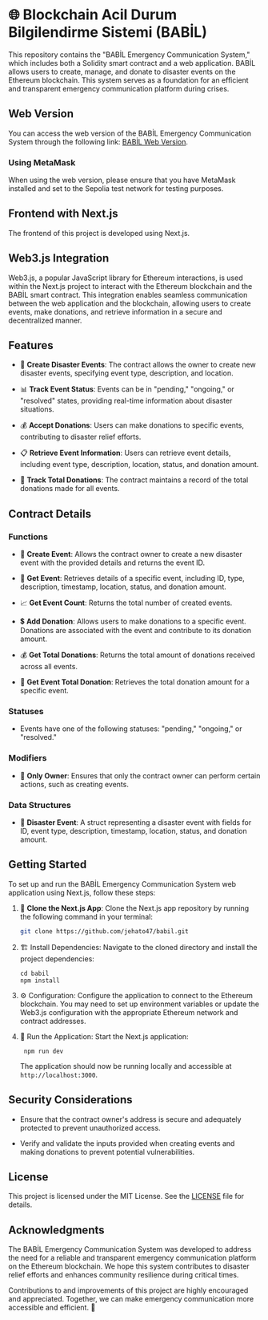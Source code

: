 # 🌐 Blockchain Acil Durum Bilgilendirme Sistemi (BABİL)

This repository contains the "BABİL Emergency Communication System," which includes both a Solidity smart contract and a web application. BABİL allows users to create, manage, and donate to disaster events on the Ethereum blockchain. This system serves as a foundation for an efficient and transparent emergency communication platform during crises.

## Web Version

You can access the web version of the BABİL Emergency Communication System through the following link: [BABİL Web Version](https://babil.vercel.app/).

### Using MetaMask

When using the web version, please ensure that you have MetaMask installed and set to the Sepolia test network for testing purposes.

## Frontend with Next.js

The frontend of this project is developed using Next.js.

## Web3.js Integration

Web3.js, a popular JavaScript library for Ethereum interactions, is used within the Next.js project to interact with the Ethereum blockchain and the BABİL smart contract. This integration enables seamless communication between the web application and the blockchain, allowing users to create events, make donations, and retrieve information in a secure and decentralized manner.

## Features

- 📢 **Create Disaster Events**: The contract allows the owner to create new disaster events, specifying event type, description, and location.

- 📊 **Track Event Status**: Events can be in "pending," "ongoing," or "resolved" states, providing real-time information about disaster situations.

- 💰 **Accept Donations**: Users can make donations to specific events, contributing to disaster relief efforts.

- 📋 **Retrieve Event Information**: Users can retrieve event details, including event type, description, location, status, and donation amount.

- 💸 **Track Total Donations**: The contract maintains a record of the total donations made for all events.

## Contract Details

### Functions

- 🌟 **Create Event**: Allows the contract owner to create a new disaster event with the provided details and returns the event ID.

- 📜 **Get Event**: Retrieves details of a specific event, including ID, type, description, timestamp, location, status, and donation amount.

- 📈 **Get Event Count**: Returns the total number of created events.

- 💲 **Add Donation**: Allows users to make donations to a specific event. Donations are associated with the event and contribute to its donation amount.

- 💰 **Get Total Donations**: Returns the total amount of donations received across all events.

- 💸 **Get Event Total Donation**: Retrieves the total donation amount for a specific event.

### Statuses

- Events have one of the following statuses: "pending," "ongoing," or "resolved."

### Modifiers

- 🔐 **Only Owner**: Ensures that only the contract owner can perform certain actions, such as creating events.

### Data Structures

- 📅 **Disaster Event**: A struct representing a disaster event with fields for ID, event type, description, timestamp, location, status, and donation amount.

## Getting Started

To set up and run the BABİL Emergency Communication System web application using Next.js, follow these steps:

1. 📁 **Clone the Next.js App**: Clone the Next.js app repository by running the following command in your terminal:

   ```bash
   git clone https://github.com/jehato47/babil.git
   ```	

2. 🏗️ Install Dependencies: Navigate to the cloned directory and install the project dependencies:
   ```
   cd babil
   npm install
   ```

3. ⚙️ Configuration: Configure the application to connect to the Ethereum blockchain. You may need to set up environment variables or update the Web3.js configuration with the appropriate Ethereum network and contract addresses.
   
4. 🚀 Run the Application: Start the Next.js application:
   ```
    npm run dev
    ```
    
    The application should now be running locally and accessible at `http://localhost:3000`.


## Security Considerations

- Ensure that the contract owner's address is secure and adequately protected to prevent unauthorized access.

- Verify and validate the inputs provided when creating events and making donations to prevent potential vulnerabilities.

## License

This project is licensed under the MIT License. See the [LICENSE](LICENSE) file for details.

## Acknowledgments

The BABİL Emergency Communication System was developed to address the need for a reliable and transparent emergency communication platform on the Ethereum blockchain. We hope this system contributes to disaster relief efforts and enhances community resilience during critical times.

Contributions to and improvements of this project are highly encouraged and appreciated. Together, we can make emergency communication more accessible and efficient. 🤝
